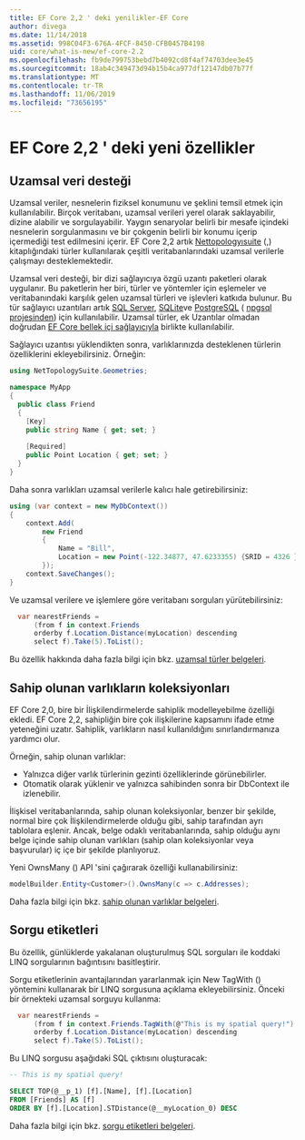 ```yaml
---
title: EF Core 2,2 ' deki yenilikler-EF Core
author: divega
ms.date: 11/14/2018
ms.assetid: 998C04F3-676A-4FCF-8450-CFB0457B4198
uid: core/what-is-new/ef-core-2.2
ms.openlocfilehash: fb9de799753bebd7b4092cd8f4af74703dee3e45
ms.sourcegitcommit: 18ab4c349473d94b15b4ca977df12147db07b77f
ms.translationtype: MT
ms.contentlocale: tr-TR
ms.lasthandoff: 11/06/2019
ms.locfileid: "73656195"
---
```

# <a name="new-features-in-ef-core-22"></a>EF Core 2,2 ' deki yeni özellikler

## <a name="spatial-data-support"></a>Uzamsal veri desteği

Uzamsal veriler, nesnelerin fiziksel konumunu ve şeklini temsil etmek için kullanılabilir.
Birçok veritabanı, uzamsal verileri yerel olarak saklayabilir, dizine alabilir ve sorgulayabilir.
Yaygın senaryolar belirli bir mesafe içindeki nesnelerin sorgulanmasını ve bir çokgenin belirli bir konumu içerip içermediği test edilmesini içerir.
EF Core 2,2 artık [Nettopologyısuite](https://github.com/NetTopologySuite/NetTopologySuite) (,) kitaplığındaki türler kullanılarak çeşitli veritabanlarındaki uzamsal verilerle çalışmayı desteklemektedir.

Uzamsal veri desteği, bir dizi sağlayıcıya özgü uzantı paketleri olarak uygulanır.
Bu paketlerin her biri, türler ve yöntemler için eşlemeler ve veritabanındaki karşılık gelen uzamsal türleri ve işlevleri katkıda bulunur.
Bu tür sağlayıcı uzantıları artık [SQL Server](https://www.nuget.org/packages/Microsoft.EntityFrameworkCore.SqlServer.NetTopologySuite/), [SQLite](https://www.nuget.org/packages/Microsoft.EntityFrameworkCore.Sqlite.NetTopologySuite/)ve [PostgreSQL](https://www.nuget.org/packages/Npgsql.EntityFrameworkCore.PostgreSQL.NetTopologySuite/) ( [npgsql projesinden](https://www.npgsql.org/)) için kullanılabilir.
Uzamsal türler, ek Uzantılar olmadan doğrudan [EF Core bellek içi sağlayıcıyla](xref:core/providers/in-memory/index) birlikte kullanılabilir.

Sağlayıcı uzantısı yüklendikten sonra, varlıklarınızda desteklenen türlerin özelliklerini ekleyebilirsiniz. Örneğin:

``` csharp
using NetTopologySuite.Geometries;

namespace MyApp
{
  public class Friend
  {
    [Key]
    public string Name { get; set; }
  
    [Required]
    public Point Location { get; set; }
  }
}
```

Daha sonra varlıkları uzamsal verilerle kalıcı hale getirebilirsiniz:

``` csharp
using (var context = new MyDbContext())
{
    context.Add(
        new Friend
        {
            Name = "Bill",
            Location = new Point(-122.34877, 47.6233355) {SRID = 4326 }
        });
    context.SaveChanges();
}
```

Ve uzamsal verilere ve işlemlere göre veritabanı sorguları yürütebilirsiniz:

``` csharp
  var nearestFriends =
      (from f in context.Friends
      orderby f.Location.Distance(myLocation) descending
      select f).Take(5).ToList();
```

Bu özellik hakkında daha fazla bilgi için bkz. [uzamsal türler belgeleri](xref:core/modeling/spatial).

## <a name="collections-of-owned-entities"></a>Sahip olunan varlıkların koleksiyonları

EF Core 2,0, bire bir İlişkilendirmelerde sahiplik modelleyebilme özelliği ekledi.
EF Core 2,2, sahipliğin bire çok ilişkilerine kapsamını ifade etme yeteneğini uzatır.
Sahiplik, varlıkların nasıl kullanıldığını sınırlandırmanıza yardımcı olur.

Örneğin, sahip olunan varlıklar:

- Yalnızca diğer varlık türlerinin gezinti özelliklerinde görünebilirler.
- Otomatik olarak yüklenir ve yalnızca sahibinden sonra bir DbContext ile izlenebilir.

İlişkisel veritabanlarında, sahip olunan koleksiyonlar, benzer bir şekilde, normal bire çok İlişkilendirmelerde olduğu gibi, sahip tarafından ayrı tablolara eşlenir.
Ancak, belge odaklı veritabanlarında, sahip olduğu aynı belge içinde sahip olunan varlıkları (sahip olan koleksiyonlar veya başvurular) iç içe bir şekilde planlıyoruz.

Yeni OwnsMany () API 'sini çağırarak özelliği kullanabilirsiniz:

``` csharp
modelBuilder.Entity<Customer>().OwnsMany(c => c.Addresses);
```

Daha fazla bilgi için bkz. [sahip olunan varlıklar belgeleri](xref:core/modeling/owned-entities#collections-of-owned-types).

## <a name="query-tags"></a>Sorgu etiketleri

Bu özellik, günlüklerde yakalanan oluşturulmuş SQL sorguları ile koddaki LINQ sorgularının bağıntısını basitleştirir.

Sorgu etiketlerinin avantajlarından yararlanmak için New TagWith () yöntemini kullanarak bir LINQ sorgusuna açıklama ekleyebilirsiniz.
Önceki bir örnekteki uzamsal sorguyu kullanma:

``` csharp
  var nearestFriends =
      (from f in context.Friends.TagWith(@"This is my spatial query!")
      orderby f.Location.Distance(myLocation) descending
      select f).Take(5).ToList();
```

Bu LINQ sorgusu aşağıdaki SQL çıktısını oluşturacak:

``` sql
-- This is my spatial query!

SELECT TOP(@__p_1) [f].[Name], [f].[Location]
FROM [Friends] AS [f]
ORDER BY [f].[Location].STDistance(@__myLocation_0) DESC
```

Daha fazla bilgi için bkz. [sorgu etiketleri belgeleri](xref:core/querying/tags).
